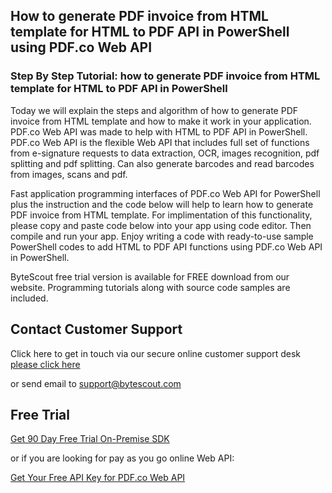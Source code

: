 ## How to generate PDF invoice from HTML template for HTML to PDF API in PowerShell using PDF.co Web API

### Step By Step Tutorial: how to generate PDF invoice from HTML template for HTML to PDF API in PowerShell

Today we will explain the steps and algorithm of how to generate PDF invoice from HTML template and how to make it work in your application. PDF.co Web API was made to help with HTML to PDF API in PowerShell. PDF.co Web API is the flexible Web API that includes full set of functions from e-signature requests to data extraction, OCR, images recognition, pdf splitting and pdf splitting. Can also generate barcodes and read barcodes from images, scans and pdf.

Fast application programming interfaces of PDF.co Web API for PowerShell plus the instruction and the code below will help to learn how to generate PDF invoice from HTML template. For implimentation of this functionality, please copy and paste code below into your app using code editor. Then compile and run your app. Enjoy writing a code with ready-to-use sample PowerShell codes to add HTML to PDF API functions using PDF.co Web API in PowerShell.

ByteScout free trial version is available for FREE download from our website. Programming tutorials along with source code samples are included.

## Contact Customer Support

Click here to get in touch via our secure online customer support desk [please click here](https://bytescout.zendesk.com/hc/en-us/requests/new?subject=PDF.co%20Web%20API%20Question)

or send email to [support@bytescout.com](mailto:support@bytescout.com?subject=PDF.co%20Web%20API%20Question) 

## Free Trial

[Get 90 Day Free Trial On-Premise SDK](https://bytescout.com/download/web-installer?utm_source=github-readme)

or if you are looking for pay as you go online Web API:

[Get Your Free API Key for PDF.co Web API](https://pdf.co/documentation/api?utm_source=github-readme)